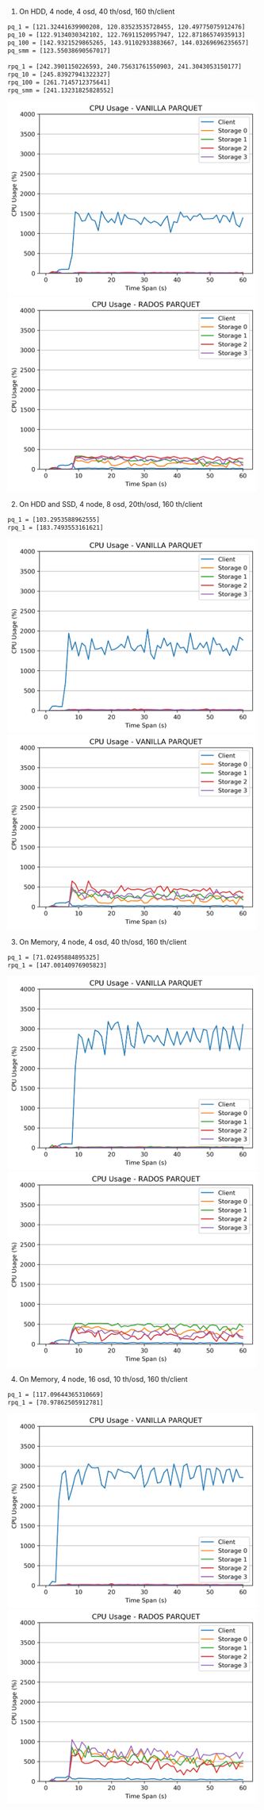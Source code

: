 1. On HDD, 4 node, 4 osd, 40 th/osd, 160 th/client
```
pq_1 = [121.32441639900208, 120.83523535728455, 120.49775075912476]
pq_10 = [122.9134030342102, 122.76911520957947, 122.87186574935913]
pq_100 = [142.9321529865265, 143.91102933883667, 144.03269696235657]
pq_smm = [123.55038690567017]

rpq_1 = [242.3901150226593, 240.75631761550903, 241.3043053150177]
rpq_10 = [245.83927941322327]
rpq_100 = [261.7145712375641]
rpq_smm = [241.13231825828552]
```

![1](./cpu_1_pq.png)
![2](./cpu_1_rpq.png)

2. On HDD and SSD, 4 node, 8 osd, 20th/osd, 160 th/client
```
pq_1 = [103.2953588962555]
rpq_1 = [183.7493553161621]
```

![1](./cpu_2_pq.png)
![2](./cpu_2_rpq.png)

3. On Memory, 4 node, 4 osd, 40 th/osd, 160 th/client

```
pq_1 = [71.02495884895325]
rpq_1 = [147.00140976905823]
```

![1](./cpu_3_pq.png)
![2](./cpu_3_rpq.png)

4. On Memory, 4 node, 16 osd, 10 th/osd, 160 th/client
```
pq_1 = [117.09644365310669]
rpq_1 = [70.97862505912781]
```

![1](./cpu_4_pq.png)
![2](./cpu_4_rpq.png)


<!-- 4. On HDD, 4 OSDs per node
5. On Memory, 4 OSDs per node -->
